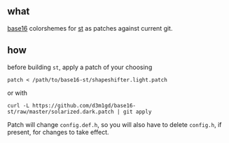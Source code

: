 ## what
[base16](https://github.com/chriskempson/base16) colorshemes for [st](http://st.suckless.org/) as patches against current git.

## how
before building `st`, apply a patch of your choosing

    patch < /path/to/base16-st/shapeshifter.light.patch

or with

    curl -L https://github.com/d3m1gd/base16-st/raw/master/solarized.dark.patch | git apply

Patch will change `config.def.h`, so you will also have to delete `config.h`, if present, for changes to take effect.
